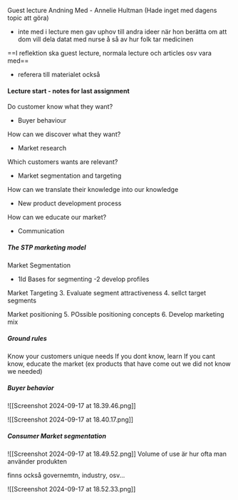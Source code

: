 Guest lecture Andning Med - Annelie Hultman (Hade inget med dagens topic att göra)
- inte med i lecture men gav uphov till andra ideer när hon berätta om att dom vill dela datat med nurse å så av hur folk tar medicinen


==I reflektion ska guest lecture, normala lecture och articles osv vara med==
- referera till materialet också

#### Lecture start - notes for last assignment

Do customer know what they want?
- Buyer behaviour

How can we discover what they want?
- Market research

Which customers wants are relevant?
- Market segmentation and targeting

How can we translate their knowledge into our knowledge
- New product development process

How can we educate our market?
- Communication


##### The STP marketing model

Market Segmentation
- 1Id Bases for segmenting
-2 develop profiles

Market Targeting
3. Evaluate segment attractiveness
4. sellct target segments

Market positioning
5. POssible positioning concepts
6. Develop marketing mix


##### Ground rules

Know your customers unique needs
If you dont know, learn
If you cant know, educate the market (ex products that have come out we did not know we needed)



##### Buyer behavior

![[Screenshot 2024-09-17 at 18.39.46.png]]

![[Screenshot 2024-09-17 at 18.40.17.png]]

##### Consumer Market segmentation

![[Screenshot 2024-09-17 at 18.49.52.png]]
Volume of use är hur ofta man använder produkten

finns också governemtn, industry, osv...



![[Screenshot 2024-09-17 at 18.52.33.png]]









































































































































































































